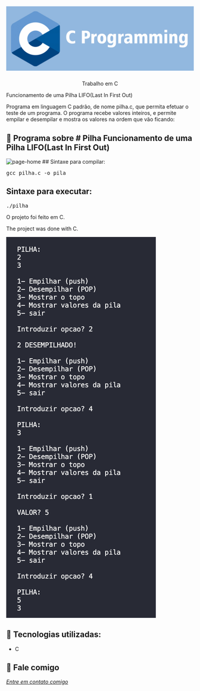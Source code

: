 <h1 align="center">
    <img width="600" src="c.png" />
</h1>


<p align="center">
Trabalho em C

Funcionamento de uma Pilha LIFO(Last In First Out) 
    
Programa em linguagem C padrão, de nome pilha.c, que permita efetuar o teste de um programa.
O programa recebe valores inteiros, e permite empilar e desempilar e mostra os valores na ordem que vão ficando:
</p>

📌 Programa sobre # Pilha
Funcionamento de uma Pilha LIFO(Last In First Out)
------------------
<img src="pilha.png" alt="page-home">
## Sintaxe para compilar:

<pre>gcc pilha.c -o pila </pre>

## Sintaxe para executar:
<pre>./pilha </pre>


O projeto foi feito em C.


The project was done with C.


<img src="print.png" alt="page-home">


🔧 Tecnologias utilizadas:
------------------

- C 

💬 Fale comigo
------------------
[*Entre em contato comigo*](https://www.linkedin.com/in/ivo-baptista-3712144/)

